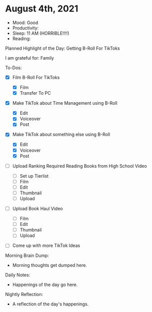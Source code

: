 # August 4th, 2021

- Mood: Good
- Productivity: 
- Sleep: 11 AM (HORRIBLE!!!!)
- Reading: 

Planned Highlight of the Day: Getting B-Roll For TikToks

I am grateful for: Family

To-Dos:
- [x] Film B-Roll For TikToks
	- [x] Film
	- [x] Transfer To PC
- [x] Make TikTok about Time Management using B-Roll
	- [x] Edit
	- [x] Voiceover
	- [x] Post
- [x] Make TikTok about something else using B-Roll
	- [x] Edit
	- [x] Voiceover
	- [x] Post
- [ ] Upload Ranking Required Reading Books from High School Video
	- [ ] Set up Tierlist
	- [ ] Film
	- [ ] Edit
	- [ ] Thumbnail
	- [ ] Upload
- [ ] Upload Book Haul Video
	- [ ] Film
	- [ ] Edit
	- [ ] Thumbnail
	- [ ] Upload
- [ ] Come up with more TikTok Ideas


Morning Brain Dump:
- Morning thoughts get dumped here.

Daily Notes:
- Happenings of the day go here.


Nightly Reflection: 
- A reflection of the day's happenings.





